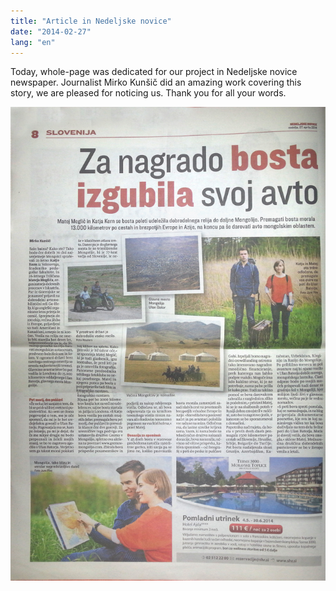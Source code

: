 ```yaml
---
title: "Article in Nedeljske novice"
date: "2014-02-27"
lang: "en"
---
```


Today, whole-page was dedicated for our project in Nedeljske novice newspaper. Journalist Mirko Kunšič did an amazing work covering this story, we are pleased for noticing us. Thank you for all your words.

![27042014_Clanek_Nedeljske_Novice_Mirko_Kunsic_cut](../images/27042014_Clanek_Nedeljske_Novice_Mirko_Kunsic_cut.jpg)
